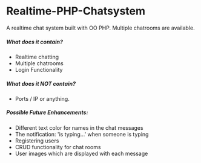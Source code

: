 # Realtime-PHP-Chatsystem
A realtime chat system built with OO PHP. Multiple chatrooms are available.

##### What does it contain? 
* Realtime chatting
* Multiple chatrooms
* Login Functionality


##### What does it NOT contain?
* Ports / IP or anything.

##### Possible Future Enhancements:
* Different text color for names in the chat messages
* The notification: 'is typing...' when someone is typing
* Registering users
* CRUD functionality for chat rooms
* User images which are displayed with each message

